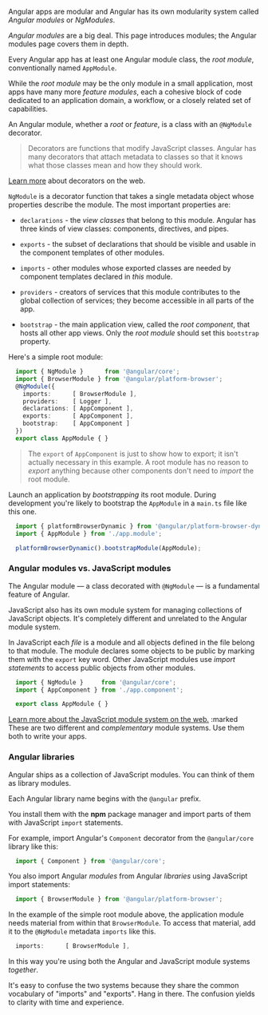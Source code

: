 Angular apps are modular and Angular has its own modularity system called _Angular modules_ or _NgModules_.

_Angular modules_ are a big deal.
This page introduces modules; the Angular modules page covers them in depth.

Every Angular app has at least one Angular module class, the _root module_,
conventionally named `AppModule`.

While the _root module_ may be the only module in a small application, most apps have many more
_feature modules_, each a cohesive block of code dedicated to an application domain,
a workflow, or a closely related set of capabilities.

An Angular module, whether a _root_ or _feature_, is a class with an `@NgModule` decorator.

> Decorators are functions that modify JavaScript classes.
  Angular has many decorators that attach metadata to classes so that it knows
  what those classes mean and how they should work.
  <a href="https://medium.com/google-developers/exploring-es7-decorators-76ecb65fb841#.x5c2ndtx0" target="_blank">
  Learn more</a> about decorators on the web.


`NgModule` is a decorator function that takes a single metadata object whose properties describe the module.
The most important properties are:
* `declarations` - the _view classes_ that belong to this module.
Angular has three kinds of view classes: components, directives, and pipes.

* `exports` - the subset of declarations that should be visible and usable in the component templates of other modules.

* `imports` - other modules whose exported classes are needed by component templates declared in _this_ module.

* `providers` - creators of services that this module contributes to
the global collection of services; they become accessible in all parts of the app.

* `bootstrap` - the main application view, called the _root component_,
that hosts all other app views. Only the _root module_ should set this `bootstrap` property.

Here's a simple root module:
```TypeScript
  import { NgModule }      from '@angular/core';
  import { BrowserModule } from '@angular/platform-browser';
  @NgModule({
    imports:      [ BrowserModule ],
    providers:    [ Logger ],
    declarations: [ AppComponent ],
    exports:      [ AppComponent ],
    bootstrap:    [ AppComponent ]
  })
  export class AppModule { }
```

> The `export` of `AppComponent` is just to show how to export; it isn't actually necessary in this example. A root module has no reason to _export_ anything because other components don't need to _import_ the root module.

Launch an application by _bootstrapping_ its root module.
During development you're likely to bootstrap the `AppModule` in a `main.ts` file like this one.

```TypeScript
  import { platformBrowserDynamic } from '@angular/platform-browser-dynamic';
  import { AppModule } from './app.module';

  platformBrowserDynamic().bootstrapModule(AppModule);
```

### Angular modules vs. JavaScript modules

The Angular module &mdash; a class decorated with `@NgModule` &mdash; is a fundamental feature of Angular.

JavaScript also has its own module system for managing collections of JavaScript objects.
It's completely different and unrelated to the Angular module system.

In JavaScript each _file_ is a module and all objects defined in the file belong to that module.
The module declares some objects to be public by marking them with the `export` key word.
Other JavaScript modules use *import statements* to access public objects from other modules.

```TypeScript
  import { NgModule }     from '@angular/core';
  import { AppComponent } from './app.component';
```

```TypeScript
  export class AppModule { }
```

<a href="http://exploringjs.com/es6/ch_modules.html" target="_blank">Learn more about the JavaScript module system on the web.</a>
:marked
These are two different and _complementary_ module systems. Use them both to write your apps.

### Angular libraries

Angular ships as a collection of JavaScript modules. You can think of them as library modules.

Each Angular library name begins with the `@angular` prefix.

You install them with the **npm** package manager and import parts of them with JavaScript `import` statements.

For example, import Angular's `Component` decorator from the `@angular/core` library like this:

```TypeScript
  import { Component } from '@angular/core';
```

You also import Angular _modules_ from Angular _libraries_ using JavaScript import statements:

```TypeScript
  import { BrowserModule } from '@angular/platform-browser';
```

In the example of the simple root module above, the application module needs material from within that `BrowserModule`. To access that material, add it to the `@NgModule` metadata `imports` like this.

```TypeScript
  imports:      [ BrowserModule ],
```

In this way you're using both the Angular and JavaScript module systems _together_.

It's easy to confuse the two systems because they share the common vocabulary of "imports" and "exports".
Hang in there. The confusion yields to clarity with time and experience.

